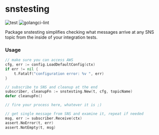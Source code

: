 # snstesting

![test](https://github.com/prozz/snstesting/workflows/test/badge.svg?branch=main)
![golangci-lint](https://github.com/prozz/snstesting/workflows/lint/badge.svg?branch=main)

Package snstesting simplifies checking what messages arrive at any SNS topic from the inside of your integration tests.

### Usage

```go
// make sure you can access AWS
cfg, err := config.LoadDefaultConfig(ctx)
if err != nil {
    t.Fatalf("configuration error: %v ", err)
}

// subscribe to SNS and cleanup at the end
subscriber, cleanupFn := snstesting.New(t, cfg, topicName)
defer cleanupFn()

// fire your process here, whatever it is ;)

// get single message from SNS and examine it, repeat if needed
msg, err := subscriber.Receive(ctx)
assert.NoError(t, err)
assert.NotEmpty(t, msg)
```